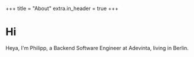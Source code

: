 +++
title = "About"
extra.in_header = true
+++

# Hi

Heya, I'm Philipp, a Backend Software Engineer at Adevinta, living in Berlin.